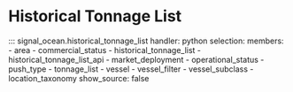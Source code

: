 # Historical Tonnage List

::: signal_ocean.historical_tonnage_list
    handler: python
    selection:
      members:
        - area
        - commercial_status
        - historical_tonnage_list 
        - historical_tonnage_list_api
        - market_deployment
        - operational_status 
        - push_type 
        - tonnage_list
        - vessel
        - vessel_filter
        - vessel_subclass
        - location_taxonomy 
    show_source: false